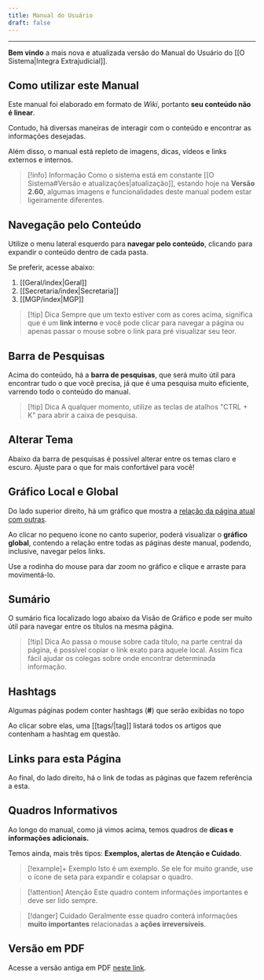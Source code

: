 ```yaml
---
title: Manual do Usuário
draft: false
---
```

___
**Bem vindo** a mais nova e atualizada versão do Manual do Usuário do [[O Sistema|Integra Extrajudicial]].
## Como utilizar este Manual
Este manual foi elaborado em formato de *Wiki*, portanto **seu conteúdo não é linear**.

Contudo, há diversas maneiras de interagir com o conteúdo e encontrar as informações desejadas.

Além disso, o manual está repleto de imagens, dicas, vídeos e links externos e internos.
> [!info] Informação
> Como o sistema está em constante [[O Sistema#Versão e atualizações|atualização]], estando hoje na **Versão 2.60**, algumas imagens e funcionalidades deste manual podem estar ligeiramente diferentes.

## Navegação pelo Conteúdo
Utilize o menu lateral esquerdo para **navegar pelo conteúdo**, clicando para expandir o conteúdo dentro de cada pasta.

Se preferir, acesse abaixo:
1. [[Geral/index|Geral]]
2. [[Secretaria/index|Secretaria]]
3. [[MGP/index|MGP]]

> [!tip] Dica
> Sempre que um texto estiver com as cores acima, significa que é um **link interno** e você pode clicar para navegar a página ou apenas passar o mouse sobre o link para pré visualizar seu teor.

## Barra de Pesquisas

Acima do conteúdo, há a **barra de pesquisas**, que será muito útil para encontrar tudo o que você precisa, já que é uma pesquisa muito eficiente, varrendo todo o conteúdo do manual.

> [!tip] Dica
> A qualquer momento, utilize as teclas de atalhos "CTRL + K" para abrir a caixa de pesquisa.

## Alterar Tema

Abaixo da barra de pesquisas é possível alterar entre os temas claro e escuro. Ajuste para o que for mais confortável para você!
## Gráfico Local e Global

Do lado superior direito, há um gráfico que mostra a <u>relação da página atual com outras</u>. 

Ao clicar no pequeno ícone no canto superior, poderá visualizar o **gráfico global**, contendo a relação entre todas as páginas deste manual, podendo, inclusive, navegar pelos links.

Use a rodinha do mouse para dar zoom no gráfico e clique e arraste para movimentá-lo.
## Sumário

O sumário fica localizado logo abaixo da Visão de Gráfico e pode ser muito útil para navegar entre os títulos na mesma página.

> [!tip] Dica
> Ao passa o mouse sobre cada título, na parte central da página, é possível copiar o link exato para aquele local. Assim fica fácil ajudar os colegas sobre onde encontrar determinada informação.
## Hashtags

Algumas páginas podem conter hashtags (**#**) que serão exibidas no topo

Ao clicar sobre elas, uma [[tags/|tag]] listará todos os artigos que contenham a hashtag em questão.

## Links para esta Página

Ao final, do lado direito, há o link de todas as páginas que fazem referência a esta.

## Quadros Informativos

Ao longo do manual, como já vimos acima, temos quadros de **dicas e informações adicionais.**

Temos ainda, mais três tipos: **Exemplos, alertas de Atenção e Cuidado**.

>[!example]+ Exemplo
>Isto é um exemplo. Se ele for muito grande, use o ícone de seta para expandir e colapsar o quadro.

>[!attention] Atenção
>Este quadro contem informações importantes e deve ser lido sempre.

>[!danger] Cuidado
>Geralmente esse quadro conterá informações **muito importantes** relacionadas a **ações irreversíveis**.

## Versão em PDF
Acesse a versão antiga em PDF [neste link](https://intranet.mprj.mp.br/documents/79248691/81063224/manual_integra_extrajudicial.pdf).
